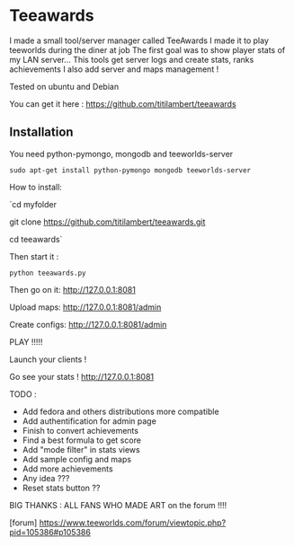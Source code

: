 Teeawards
=========

I made a small tool/server manager called TeeAwards
I made it to play teeworlds during the diner at job 
The first goal was to show player stats of my LAN server...
This tools get server logs and create stats, ranks achievements
I also add server and maps management !

Tested on ubuntu and Debian

You can get it here : https://github.com/titilambert/teeawards

Installation
------------

You need python-pymongo, mongodb and teeworlds-server

`sudo apt-get install python-pymongo mongodb teeworlds-server`

How to install:

`cd myfolder

git clone https://github.com/titilambert/teeawards.git

cd teeawards`

Then start it :

`python teeawards.py`

Then go on it: http://127.0.0.1:8081

Upload maps: http://127.0.0.1:8081/admin

Create configs: http://127.0.0.1:8081/admin

PLAY !!!!!

Launch your clients !

Go see your stats !
http://127.0.0.1:8081

TODO :
 -  Add fedora and others distributions more compatible
 -  Add authentification for admin page
 -  Finish to convert achievements
 -  Find a best formula to get score
 -  Add "mode filter" in stats views
 -  Add sample config and maps
 -  Add more achievements
 -  Any idea ???
 -  Reset stats button ??

BIG THANKS : ALL FANS WHO MADE ART on the forum !!!!

[forum] https://www.teeworlds.com/forum/viewtopic.php?pid=105386#p105386
